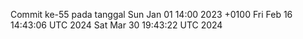 Commit ke-55 pada tanggal Sun Jan 01 14:00 2023 +0100
Fri Feb 16 14:43:06 UTC 2024
Sat Mar 30 19:43:22 UTC 2024
